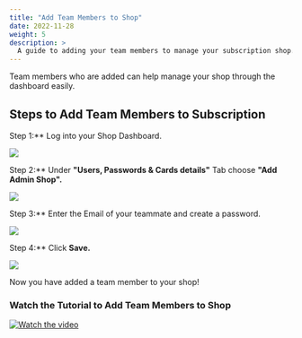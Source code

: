 ```yaml
---
title: "Add Team Members to Shop"
date: 2022-11-28
weight: 5
description: >
  A guide to adding your team members to manage your subscription shop.
---
```


Team members who are added can help manage your shop through the dashboard easily.

## Steps to Add Team Members to Subscription

Step 1:** Log into your Shop Dashboard.

![](https://subscribie.co.uk/blog/content/images/size/w1000/2022/11/image-27.png)

Step 2:** Under **"Users, Passwords & Cards details"** Tab choose **"Add Admin Shop".**

![](https://subscribie.co.uk/blog/content/images/size/w1000/2022/11/image-127.png)

Step 3:** Enter the Email of your teammate and create a password.

![](https://subscribie.co.uk/blog/content/images/size/w1000/2022/11/image-128.png)

Step 4:** Click **Save.**

![](https://subscribie.co.uk/blog/content/images/size/w1000/2022/11/image-129.png)

Now you have added a team member to your shop!

### Watch the Tutorial to Add Team Members to Shop

[![Watch the video](https://github.com/Subscribie/subscribie/assets/30567984/c90b6847-aef5-4edd-abb1-8973a7fbb7ba)](https://youtu.be/d5FTaMPmrgg)